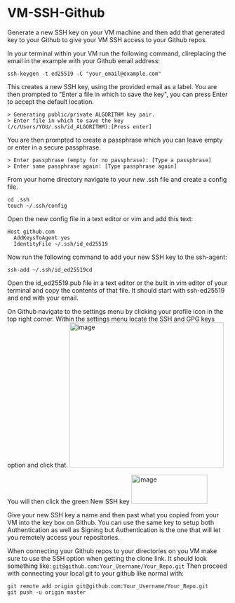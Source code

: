 # VM-SSH-Github

Generate a new SSH key on your VM machine and then add that generated key to your Github to give your VM SSH access to your Github repos.

In your terminal within your VM run the following command, clireplacing the email in the example with your Github email address:
```
ssh-keygen -t ed25519 -C "your_email@example.com"
```

This creates a new SSH key, using the provided email as a label.
You are then prompted to "Enter a file in which to save the key", you can press Enter to accept the default location.
```
> Generating public/private ALGORITHM key pair.
> Enter file in which to save the key (/c/Users/YOU/.ssh/id_ALGORITHM):[Press enter]
```
You are then prompted to create a passphrase which you can leave empty or enter in a secure passphrase.
```
> Enter passphrase (empty for no passphrase): [Type a passphrase]
> Enter same passphrase again: [Type passphrase again]
```

From your home directory navigate to your new .ssh file and create a config file.
```
cd .ssh
touch ~/.ssh/config
```

Open the new config file in a text editor or vim and add this text:
```
Host github.com
  AddKeysToAgent yes
  IdentityFile ~/.ssh/id_ed25519
```

Now run the following command to add your new SSH key to the ssh-agent:
```
ssh-add ~/.ssh/id_ed25519cd
```

Open the id_ed25519.pub file in a text editor or the built in vim editor of your terminal and copy the contents of that file.
It should start with ssh-ed25519 and end with your email.

On Github navigate to the settings menu by clicking your profile icon in the top right corner.
Within the settings menu locate the SSH and GPG keys option and click that.
<img width="351" height="330" alt="image" src="https://github.com/user-attachments/assets/1f1f846e-1d58-47a5-8d2f-4bce15ad7115" />

You will then click the green New SSH key 
<img width="173" height="66" alt="image" src="https://github.com/user-attachments/assets/e9e51ec8-59f0-4a43-9819-bebbf52519af" />

Give your new SSH key a name and then past what you copied from your VM into the key box on Github.
You can use the same key to setup both Authentication as well as Signing but Authentication is the one that will let you remotely access your repositories.

When connecting your Github repos to your directories on you VM make sure to use the SSH option when getting the clone link.
It should look something like: ```git@github.com:Your_Username/Your_Repo.git```
Then proceed with connecting your local git to your github like normal with:
```
git remote add origin git@github.com:Your_Username/Your_Repo.git
git push -u origin master
```


